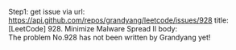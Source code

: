 Step1: get issue via url: https://api.github.com/repos/grandyang/leetcode/issues/928 
 title:[LeetCode] 928. Minimize Malware Spread II 
 body:  
 The problem No.928 has not been written by Grandyang yet!